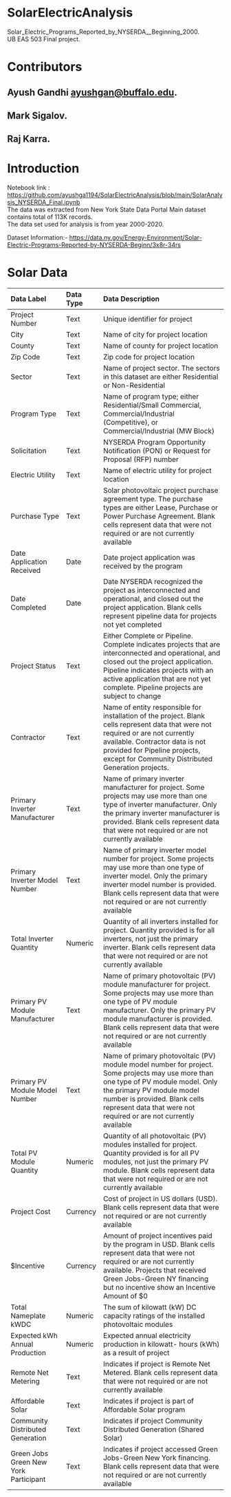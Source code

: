 # SolarElectricAnalysis
Solar_Electric_Programs_Reported_by_NYSERDA__Beginning_2000.<br/>
UB EAS 503 Final project.<br/>

# Contributors
## Ayush Gandhi ayushgan@buffalo.edu.<br/>
## Mark Sigalov.<br/>
## Raj Karra.<br/>

# Introduction
Notebook link : https://github.com/ayushga1194/SolarElectricAnalysis/blob/main/SolarAnalysis_NYSERDA_Final.ipynb<br/>
The data was extracted from New York State Data Portal
Main dataset contains total of 113K records.<br/>
The data set used for analysis is from year 2000-2020.

Dataset Information:- https://data.ny.gov/Energy-Environment/Solar-Electric-Programs-Reported-by-NYSERDA-Beginn/3x8r-34rs

# Solar Data
| Data Label | Data Type | Data Description
| :------ |:------ | :------ |
| Project Number | Text | Unique identifier for project |
| City | Text | Name of city for project location |
| County | Text | Name of county for project location |
| Zip Code | Text | Zip code for project location |
| Sector | Text | Name of project sector. The sectors in this dataset are either Residential or Non-Residential |
| Program Type | Text | Name of program type; either Residential/Small Commercial, Commercial/Industrial (Competitive), or Commercial/Industrial (MW Block) |
| Solicitation | Text | NYSERDA Program Opportunity Notification (PON) or Request for Proposal (RFP) number |
| Electric Utility | Text | Name of electric utility for project location |
| Purchase Type | Text | Solar photovoltaic project purchase agreement type. The purchase types are either Lease, Purchase or Power Purchase Agreement. Blank cells represent data that were not required or are not currently available |
| Date Application Received | Date | Date project application was received by the program |
| Date Completed | Date | Date NYSERDA recognized the project as interconnected and operational, and closed out the project application. Blank cells represent pipeline data for projects not yet completed |
| Project Status | Text | Either Complete or Pipeline. Complete indicates projects that are interconnected and operational, and closed out the project application. Pipeline indicates projects with an active application that are not yet complete. Pipeline projects are subject to change |
| Contractor | Text | Name of entity responsible for installation of the project. Blank cells represent data that were not required or are not currently available. Contractor data is not provided for Pipeline projects, except for Community Distributed Generation projects. |
| Primary Inverter Manufacturer | Text | Name of primary inverter manufacturer for project. Some projects may use more than one type of inverter manufacturer. Only the primary inverter manufacturer is provided. Blank cells represent data that were not required or are not currently available |
| Primary Inverter Model Number | Text | Name of primary inverter model number for project. Some projects may use more than one type of inverter model. Only the primary inverter model number is provided. Blank cells represent data that were not required or are not currently available |
| Total Inverter Quantity | Numeric | Quantity of all inverters installed for project. Quantity provided is for all inverters, not just the primary inverter. Blank cells represent data that were not required or are not currently available |
| Primary PV Module Manufacturer | Text | Name of primary photovoltaic (PV) module manufacturer for project. Some projects may use more than one type of PV module manufacturer. Only the primary PV module manufacturer is provided. Blank cells represent data that were not required or are not currently available |
| Primary PV Module Model Number | Text | Name of primary photovoltaic (PV) module model number for project. Some projects may use more than one type of PV module model. Only the primary PV module model number is provided. Blank cells represent data that were not required or are not currently available |
| Total PV Module Quantity | Numeric | Quantity of all photovoltaic (PV) modules installed for project. Quantity provided is for all PV modules, not just the primary PV module. Blank cells represent data that were not required or are not currently available |
| Project Cost | Currency | Cost of project in US dollars (USD). Blank cells represent data that were not required or are not currently available |
| $Incentive | Currency | Amount of project incentives paid by the program in USD. Blank cells represent data that were not required or are not currently available. Projects that received Green Jobs-Green NY financing but no incentive show an Incentive Amount of $0 |
| Total Nameplate kWDC | Numeric | The sum of kilowatt (kW) DC capacity ratings of the installed photovoltaic modules |
| Expected kWh Annual Production | Numeric | Expected annual electricity production in kilowatt- hours (kWh) as a result of project |
| Remote Net Metering | Text | Indicates if project is Remote Net Metered. Blank cells represent data that were not required or are not currently available |
| Affordable Solar | Text | Indicates if project is part of Affordable Solar program  |
| Community Distributed Generation | Text | Indicates if project Community Distributed Generation (Shared Solar) |
| Green Jobs Green New York Participant | Text | Indicates if project accessed Green Jobs-Green New York financing. Blank cells represent data that were not required or are not currently available |
